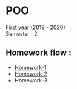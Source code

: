 # POO
First year (2019 - 2020) <br>
Semester : 2
## Homework flow :
* [Homework-1](Homework-1)
* [Homework-2](Homework-2)
* Homework-3



